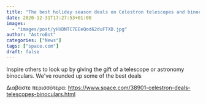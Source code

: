 ```yaml
---
title: "The best holiday season deals on Celestron telescopes and binoculars"
date: 2020-12-31T17:27:53+01:00
images:
  - "images/post/yHVDNTC7EEeQod62duFTXD.jpg"
author: "AstroBot"
categories: ["News"]
tags: ["space.com"]
draft: false
---
```


Inspire others to look up by giving the gift of a telescope or astronomy binoculars. We've rounded up some of the best deals 

Διαβάστε περισσότερα: https://www.space.com/38901-celestron-deals-telescopes-binoculars.html
